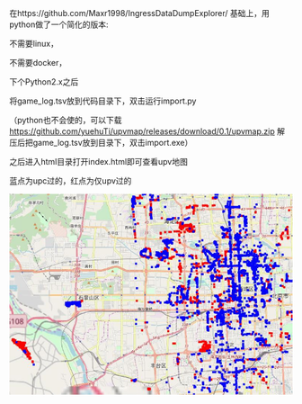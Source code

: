 在https://github.com/Maxr1998/IngressDataDumpExplorer/ 基础上，用python做了一个简化的版本:

不需要linux，

不需要docker，

下个Python2.x之后

将game_log.tsv放到代码目录下，双击运行import.py

（python也不会使的，可以下载 https://github.com/yuehuTi/upvmap/releases/download/0.1/upvmap.zip 解压后把game_log.tsv放到目录下，双击import.exe）

之后进入html目录打开index.html即可查看upv地图

蓝点为upc过的，红点为仅upv过的

<img src="example.jpg"/>

